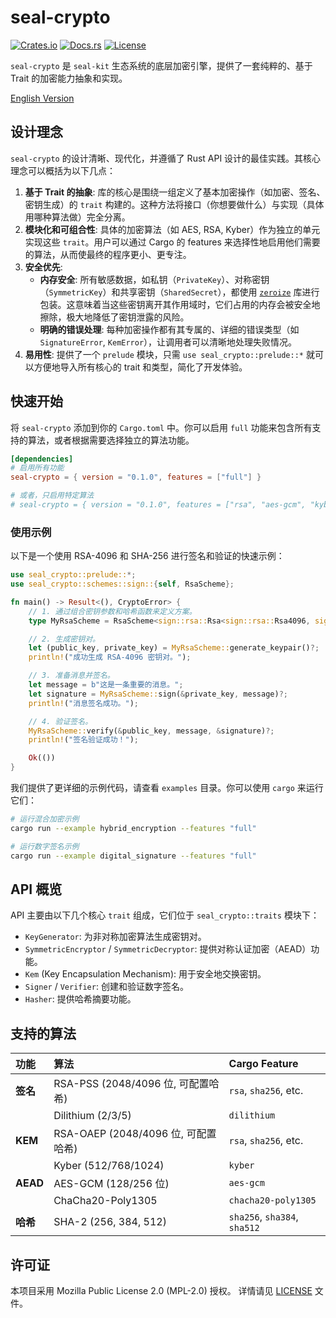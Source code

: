 # seal-crypto

[![Crates.io](https://img.shields.io/crates/v/seal-crypto.svg)](https://crates.io/crates/seal-crypto)
[![Docs.rs](https://docs.rs/seal-crypto/badge.svg)](https://docs.rs/seal-crypto)
[![License](https://img.shields.io/badge/license-MPL--2.0-blue.svg)](./LICENSE)

`seal-crypto` 是 `seal-kit` 生态系统的底层加密引擎，提供了一套纯粹的、基于 Trait 的加密能力抽象和实现。

[English Version](README.md)

## 设计理念

`seal-crypto` 的设计清晰、现代化，并遵循了 Rust API 设计的最佳实践。其核心理念可以概括为以下几点：

1.  **基于 Trait 的抽象**: 库的核心是围绕一组定义了基本加密操作（如加密、签名、密钥生成）的 `trait` 构建的。这种方法将接口（你想要做什么）与实现（具体用哪种算法做）完全分离。
2.  **模块化和可组合性**: 具体的加密算法（如 AES, RSA, Kyber）作为独立的单元实现这些 `trait`。用户可以通过 Cargo 的 features 来选择性地启用他们需要的算法，从而使最终的程序更小、更专注。
3.  **安全优先**:
    *   **内存安全**: 所有敏感数据，如私钥（`PrivateKey`）、对称密钥（`SymmetricKey`）和共享密钥（`SharedSecret`），都使用 [`zeroize`](https://crates.io/crates/zeroize) 库进行包装。这意味着当这些密钥离开其作用域时，它们占用的内存会被安全地擦除，极大地降低了密钥泄露的风险。
    *   **明确的错误处理**: 每种加密操作都有其专属的、详细的错误类型（如 `SignatureError`, `KemError`），让调用者可以清晰地处理失败情况。
4.  **易用性**: 提供了一个 `prelude` 模块，只需 `use seal_crypto::prelude::*` 就可以方便地导入所有核心的 trait 和类型，简化了开发体验。

## 快速开始

将 `seal-crypto` 添加到你的 `Cargo.toml` 中。你可以启用 `full` 功能来包含所有支持的算法，或者根据需要选择独立的算法功能。

```toml
[dependencies]
# 启用所有功能
seal-crypto = { version = "0.1.0", features = ["full"] }

# 或者，只启用特定算法
# seal-crypto = { version = "0.1.0", features = ["rsa", "aes-gcm", "kyber"] }
```

### 使用示例

以下是一个使用 RSA-4096 和 SHA-256 进行签名和验证的快速示例：

```rust
use seal_crypto::prelude::*;
use seal_crypto::schemes::sign::{self, RsaScheme};

fn main() -> Result<(), CryptoError> {
    // 1. 通过组合密钥参数和哈希函数来定义方案。
    type MyRsaScheme = RsaScheme<sign::rsa::Rsa<sign::rsa::Rsa4096, sign::rsa::Sha256>>;

    // 2. 生成密钥对。
    let (public_key, private_key) = MyRsaScheme::generate_keypair()?;
    println!("成功生成 RSA-4096 密钥对。");

    // 3. 准备消息并签名。
    let message = b"这是一条重要的消息。";
    let signature = MyRsaScheme::sign(&private_key, message)?;
    println!("消息签名成功。");

    // 4. 验证签名。
    MyRsaScheme::verify(&public_key, message, &signature)?;
    println!("签名验证成功！");

    Ok(())
}
```

我们提供了更详细的示例代码，请查看 `examples` 目录。你可以使用 `cargo` 来运行它们：

```sh
# 运行混合加密示例
cargo run --example hybrid_encryption --features "full"

# 运行数字签名示例
cargo run --example digital_signature --features "full"
```

## API 概览

API 主要由以下几个核心 `trait` 组成，它们位于 `seal_crypto::traits` 模块下：

-   `KeyGenerator`: 为非对称加密算法生成密钥对。
-   `SymmetricEncryptor` / `SymmetricDecryptor`: 提供对称认证加密（AEAD）功能。
-   `Kem` (Key Encapsulation Mechanism): 用于安全地交换密钥。
-   `Signer` / `Verifier`: 创建和验证数字签名。
-   `Hasher`: 提供哈希摘要功能。

## 支持的算法

| 功能 | 算法 | Cargo Feature |
| :--- | :--- | :--- |
| **签名** | RSA-PSS (2048/4096 位, 可配置哈希) | `rsa`, `sha256`, etc. |
| | Dilithium (2/3/5) | `dilithium` |
| **KEM** | RSA-OAEP (2048/4096 位, 可配置哈希) | `rsa`, `sha256`, etc. |
| | Kyber (512/768/1024) | `kyber` |
| **AEAD** | AES-GCM (128/256 位) | `aes-gcm` |
| | ChaCha20-Poly1305 | `chacha20-poly1305` |
| **哈希** | SHA-2 (256, 384, 512) | `sha256`, `sha384`, `sha512` |

## 许可证

本项目采用 Mozilla Public License 2.0 (MPL-2.0) 授权。
详情请见 [LICENSE](./LICENSE) 文件。 